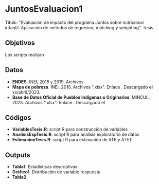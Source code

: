 # JuntosEvaluacion1
Título: "Evaluación de impacto del programa Juntos sobre nutricional infantil. Aplicación de métodos de regresion, matching y weighting".
Tesis.

## Objetivos
Los scripts realizan 

## Datos
- **ENDES**. INEI, 2018 y 2019. Archivos
- **Mapa de pobreza**. INEI, 2018. Archivos ".xlsx". Enlace . Descargado el xx/abril/2023.
- **Base de Datos Oficial de Pueblos Indígenas u Originarios**. MINCUL, 2023. Archivos ".xlsx". Enlace . Descargado el 

## Códigos
- **VariablesTesis.R**: script R para construcción de variables
- **AnalisisExpTesis.R**: script R para análisis exploratorio de datos
- **EstimacionTesis.R**: script R para estimación de ATE y ATET

## Outputs
- **Tabla1**: Estadísticas descriptivas
- **Gráfico1**: Distribución de variable respuesta 
- **Tabla2**
